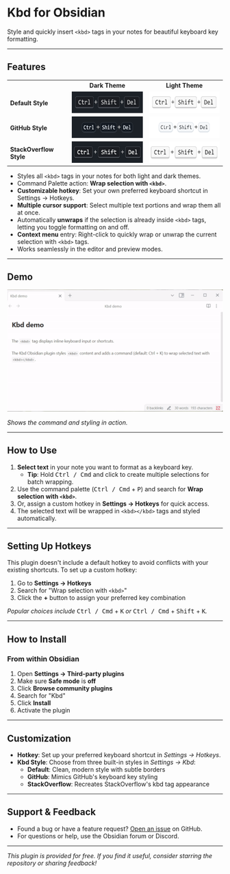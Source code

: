 # Kbd for Obsidian

Style and quickly insert `<kbd>` tags in your notes for beautiful keyboard key formatting.

---

## Features
<table>
<tr>
<th></th>
<th>Dark Theme</th>
<th>Light Theme</th>
</tr>
<tr>
<td><strong>Default Style</strong></td>
<td><img src="resources/screenshots/default-dark-theme.png" alt="default-dark-theme" height="50"/></td>
<td><img src="resources/screenshots/default-light-theme.png" alt="default-light-theme" height="50"/></td>
</tr>
<tr>
<td><strong>GitHub Style</strong></td>
<td><img src="resources/screenshots/github-dark-theme.png" alt="github-dark-theme" height="50"/></td>
<td><img src="resources/screenshots/github-light-theme.png" alt="github-light-theme" height="50"/></td>
</tr>
<tr>
<td><strong>StackOverflow Style</strong></td>
<td><img src="resources/screenshots/stackoverflow-dark-theme.png" alt="stackoverflow-dark-theme" height="50"/></td>
<td><img src="resources/screenshots/stackoverflow-light-theme.png" alt="stackoverflow-light-theme" height="50"/></td>
</tr>
</table>

- Styles all `<kbd>` tags in your notes for both light and dark themes.
- Command Palette action: **Wrap selection with `<kbd>`**.
- **Customizable hotkey**: Set your own preferred keyboard shortcut in Settings → Hotkeys.
- **Multiple cursor support**: Select multiple text portions and wrap them all at once.
- Automatically **unwraps** if the selection is already inside `<kbd>` tags, letting you toggle formatting on and off.
- **Context menu** entry: Right-click to quickly wrap or unwrap the current selection with `<kbd>` tags.
- Works seamlessly in the editor and preview modes.

---

## Demo

![demo](resources/recordings/demo.gif)

*Shows the command and styling in action.*

---

## How to Use

1. **Select text** in your note you want to format as a keyboard key.
   - **Tip**: Hold <kbd>Ctrl / Cmd</kbd> and click to create multiple selections for batch wrapping.
2. Use the command palette (<kbd>Ctrl / Cmd</kbd> + <kbd>P</kbd>) and search for **Wrap selection with `<kbd>`**.
3. Or, assign a custom hotkey in **Settings → Hotkeys** for quick access.
4. The selected text will be wrapped in `<kbd></kbd>` tags and styled automatically.

---

## Setting Up Hotkeys

This plugin doesn't include a default hotkey to avoid conflicts with your existing shortcuts. To set up a custom hotkey:

1. Go to **Settings → Hotkeys**
2. Search for "Wrap selection with `<kbd>`"
3. Click the **+** button to assign your preferred key combination

*Popular choices include* <kbd>Ctrl / Cmd</kbd> + <kbd>K</kbd> *or* <kbd>Ctrl / Cmd</kbd> + <kbd>Shift</kbd> + <kbd>K</kbd>*.*

---

## How to Install

### From within Obsidian

1. Open **Settings → Third-party plugins**
2. Make sure **Safe mode** is **off**
3. Click **Browse community plugins**
4. Search for "Kbd"
5. Click **Install**
6. Activate the plugin

---

## Customization

- **Hotkey**: Set up your preferred keyboard shortcut in *Settings → Hotkeys*.
- **Kbd Style**: Choose from three built-in styles in *Settings → Kbd*:
  - **Default**: Clean, modern style with subtle borders
  - **GitHub**: Mimics GitHub's keyboard key styling
  - **StackOverflow**: Recreates StackOverflow's kbd tag appearance

---

## Support & Feedback

- Found a bug or have a feature request? [Open an issue](https://github.com/keithwalsh/obsidian-kbd/issues) on GitHub.
- For questions or help, use the Obsidian forum or Discord.

---

*This plugin is provided for free. If you find it useful, consider starring the repository or sharing feedback!*
